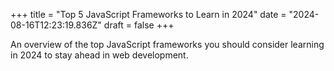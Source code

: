 +++
title = "Top 5 JavaScript Frameworks to Learn in 2024"
date = "2024-08-16T12:23:19.836Z"
draft = false
+++

  An overview of the top JavaScript frameworks you should consider learning in 2024 to stay ahead in web development.
        